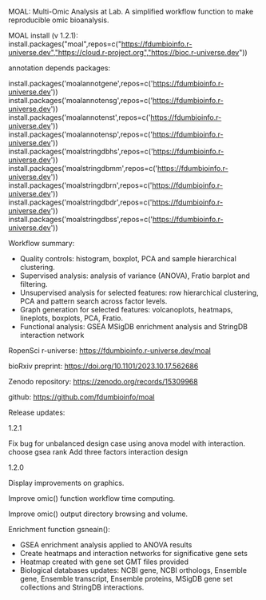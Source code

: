 MOAL: Multi-Omic Analysis at Lab. A simplified workflow function to make reproducible omic bioanalysis.

MOAL install (v 1.2.1):
install.packages("moal",repos=c("https://fdumbioinfo.r-universe.dev","https://cloud.r-project.org","https://bioc.r-universe.dev"))

annotation depends packages:

install.packages('moalannotgene',repos=c('https://fdumbioinfo.r-universe.dev'))
install.packages('moalannotensg',repos=c('https://fdumbioinfo.r-universe.dev'))
install.packages('moalannotenst',repos=c('https://fdumbioinfo.r-universe.dev'))
install.packages('moalannotensp',repos=c('https://fdumbioinfo.r-universe.dev'))
install.packages('moalstringdbhs',repos=c('https://fdumbioinfo.r-universe.dev'))
install.packages('moalstringdbmm',repos=c('https://fdumbioinfo.r-universe.dev'))
install.packages('moalstringdbrn',repos=c('https://fdumbioinfo.r-universe.dev'))
install.packages('moalstringdbdr',repos=c('https://fdumbioinfo.r-universe.dev'))
install.packages('moalstringdbss',repos=c('https://fdumbioinfo.r-universe.dev'))

Workflow summary:
 - Quality controls: histogram, boxplot, PCA and sample hierarchical clustering.
 - Supervised analysis: analysis of variance (ANOVA), Fratio barplot and filtering.
 - Unsupervised analysis for selected features: row hierarchical clustering, PCA and pattern search across factor levels.
 - Graph generation for selected features: volcanoplots, heatmaps, lineplots, boxplots, PCA, Fratio.
 - Functional analysis: GSEA MSigDB enrichment analysis and StringDB interaction network


RopenSci r-universe:
https://fdumbioinfo.r-universe.dev/moal

bioRxiv preprint:
https://doi.org/10.1101/2023.10.17.562686

Zenodo repository:
https://zenodo.org/records/15309968

github:
https://github.com/fdumbioinfo/moal

Release updates:

1.2.1

Fix bug for unbalanced design case using anova model with interaction.
choose gsea rank
Add three factors interaction design


1.2.0

Display improvements on graphics.

Improve omic() function workflow time computing.

Improve omic() output directory browsing and volume.

Enrichment function gsneain():
- GSEA enrichment analysis applied to ANOVA results
- Create heatmaps and interaction networks for significative gene sets
- Heatmap created with gene set GMT files provided
- Biological databases updates: NCBI gene, NCBI orthologs, Ensemble gene, Ensemble transcript, Ensemble proteins, MSigDB gene set collections and StringDB interactions.

